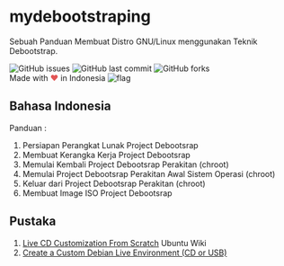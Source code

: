 # mydebootstraping
Sebuah Panduan Membuat Distro GNU/Linux menggunakan Teknik Debootstrap.

![GitHub issues](https://img.shields.io/github/issues/dindinG41TR3/mydebootstraping.svg)
![GitHub last commit](https://img.shields.io/github/last-commit/dindinG41TR3/mydebootstraping.svg)
![GitHub forks](https://img.shields.io/github/forks/dindinG41TR3/mydebootstraping.svg?style=social)  
Made with <span style="color: #e25555;">&#9829;</span> in Indonesia ![flag](http://www.flags-and-anthems.com/images/flags/i/flag-indonesia-wehende-flagge-12x18.gif)

<h2>Bahasa Indonesia</h2>
<a>Panduan :</a>
<ol>
  <li>Persiapan Perangkat Lunak Project Debootsrap </li>
  <li>Membuat Kerangka Kerja Project Debootsrap </li>
  <li>Memulai Kembali Project Debootsrap Perakitan (chroot) </li>
  <li>Memulai Project Debootsrap Perakitan Awal Sistem Operasi (chroot) </li>
  <li>Keluar dari Project Debootsrap Perakitan (chroot) </li>
  <li>Membuat Image ISO Project Debootsrap </li>
</ol>

<h2>Pustaka</h2>
<ol>
  <li><a href="https://help.ubuntu.com/community/LiveCDCustomizationFromScratch" alt="wiki ubuntu"> Live CD Customization From Scratch</a> Ubuntu Wiki</li>
   <li><a href="http://willhaley.com/blog/create-a-custom-debian-stretch-live-environment-ubuntu-17-zesty/" alt="Will Haley"> Create a Custom Debian Live Environment (CD or USB) </li>
  </ol>
